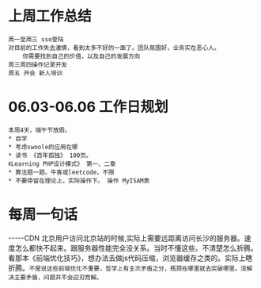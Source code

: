 # 上周工作总结

	周一至周三 sso登陆 
	对目前的工作失去激情，看到太多不好的一面了。团队氛围好，业务实在恶心人。
		你需要找到自己的价值，以及自己的发展方向
	周三周四操作记录开发
	周五 开会 新人培训

# 06.03-06.06 工作日规划 
	本周4天，端午节放假。 
	* 自学
	* 考虑swoole的应用在哪
	* 读书 《百年孤独》 100页。
	《Learning PHP设计模式》 第一、二章
	* 算法题一题。牛客或leetcode，不限
	* 不要停留在理论上，实际操作下。 操作 MyISAM表
	
# 每周一句话 

-----CDN 北京用户访问北京站的时候,实际上需要远距离访问长沙的服务器。速度怎么都快不起来。跟服务器性能完全没关系。当时不懂这些。不清楚怎么折腾。看那本《前端优化技巧》，想办法去做js代码压缩，浏览器缓存之类的。实际上瞎折腾。`不是说这些前端优化不重要，哲学上有主次矛盾之分，瓶颈在哪里就去突破哪里。没解决主要矛盾，问题并不会迎刃而解。` 